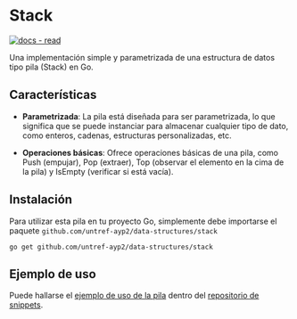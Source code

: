 # Stack

[![docs - read](https://img.shields.io/badge/leer-documentacion-2ea44f)](https://pkg.go.dev/github.com/untref-ayp2/data-structures/stack)


Una implementación simple y parametrizada de una estructura de datos tipo pila (Stack) en Go.

## Características

- **Parametrizada**: La pila está diseñada para ser parametrizada, lo que significa que se puede instanciar para almacenar cualquier tipo de dato, como enteros, cadenas, estructuras personalizadas, etc.

- **Operaciones básicas**: Ofrece operaciones básicas de una pila, como Push (empujar), Pop (extraer), Top (observar el elemento en la cima de la pila) y IsEmpty (verificar si está vacía).

## Instalación

Para utilizar esta pila en tu proyecto Go, simplemente debe importarse el paquete `github.com/untref-ayp2/data-structures/stack`

```shell
go get github.com/untref-ayp2/data-structures/stack
```

## Ejemplo de uso

Puede hallarse el [ejemplo de uso de la pila](https://github.com/untref-ayp2/snippets/blob/master/stack/main.go) dentro del [repositorio de snippets](https://github.com/untref-ayp2/snippets).
